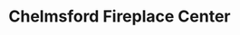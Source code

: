 ---
title: "Chelmsford Fireplace Center"
url: /chelmsford/chelmsford-fireplace-center/
shop: fireplace
---